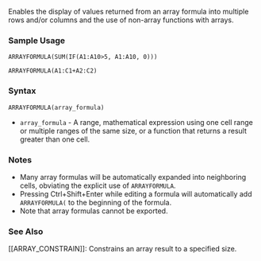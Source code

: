 Enables the display of values returned from an array formula into multiple rows and/or columns and the use of non-array functions with arrays.

### Sample Usage

`ARRAYFORMULA(SUM(IF(A1:A10>5, A1:A10, 0)))`

`ARRAYFORMULA(A1:C1+A2:C2)`

### Syntax

`ARRAYFORMULA(array_formula)`

* `array_formula` - A range, mathematical expression using one cell range or multiple ranges of the same size, or a function that returns a result greater than one cell.

### Notes

* Many array formulas will be automatically expanded into neighboring cells, obviating the explicit use of `ARRAYFORMULA`.
* Pressing Ctrl+Shift+Enter while editing a formula will automatically add `ARRAYFORMULA(` to the beginning of the formula.
* Note that array formulas cannot be exported.

### See Also

[[ARRAY_CONSTRAIN]]: Constrains an array result to a specified size.